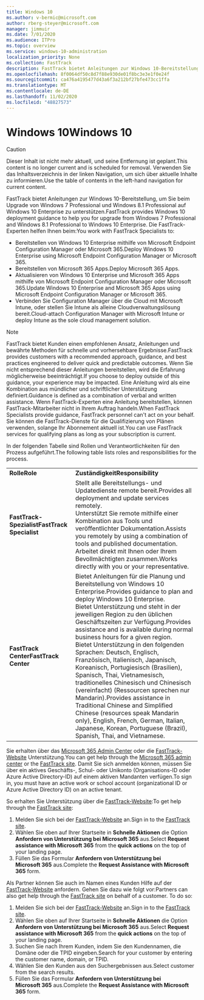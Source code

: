 ```yaml
---
title: Windows 10
ms.author: v-bermic@microsoft.com
author: rberg-steyer@microsoft.com
manager: jimmuir
ms.date: 7/01/2020
ms.audience: ITPro
ms.topic: overview
ms.service: windows-10-administration
localization_priority: None
ms.collection: FastTrack
description: FastTrack bietet Anleitungen zur Windows 10-Bereitstellung, um Sie beim Upgrade von Windows 7 Professional und Windows 8.1 Professional auf Windows 10 Enterprise zu unterstützen.
ms.openlocfilehash: 8f0064df50c8d7f88e930de01f8bc3e3e1f0e24f
ms.sourcegitcommit: ca476a4195477d43a6f3a212bf27bfe473cc1ffa
ms.translationtype: MT
ms.contentlocale: de-DE
ms.lasthandoff: 11/02/2020
ms.locfileid: "48827573"
---
```

# <a name="windows-10"></a><span data-ttu-id="602b3-103">Windows 10</span><span class="sxs-lookup"><span data-stu-id="602b3-103">Windows 10</span></span>

> [!CAUTION]
> <span data-ttu-id="602b3-104">Dieser Inhalt ist nicht mehr aktuell, und seine Entfernung ist geplant.</span><span class="sxs-lookup"><span data-stu-id="602b3-104">This content is no longer current and is scheduled for removal.</span></span> <span data-ttu-id="602b3-105">Verwenden Sie das Inhaltsverzeichnis in der linken Navigation, um sich über aktuelle Inhalte zu informieren.</span><span class="sxs-lookup"><span data-stu-id="602b3-105">Use the table of contents in the left-hand navigation for current content.</span></span>

<span data-ttu-id="602b3-106">FastTrack bietet Anleitungen zur Windows 10-Bereitstellung, um Sie beim Upgrade von Windows 7 Professional und Windows 8.1 Professional auf Windows 10 Enterprise zu unterstützen.</span><span class="sxs-lookup"><span data-stu-id="602b3-106">FastTrack provides Windows 10 deployment guidance to help you for upgrade from Windows 7 Professional and Windows 8.1 Professional to Windows 10 Enterprise.</span></span> <span data-ttu-id="602b3-107">Die FastTrack-Experten helfen Ihnen beim:</span><span class="sxs-lookup"><span data-stu-id="602b3-107">You work with FastTrack Specialists to:</span></span>

- <span data-ttu-id="602b3-108">Bereitstellen von Windows 10 Enterprise mithilfe von Microsoft Endpoint Configuration Manager oder Microsoft 365.</span><span class="sxs-lookup"><span data-stu-id="602b3-108">Deploy Windows 10 Enterprise using Microsoft Endpoint Configuration Manager or Microsoft 365.</span></span>
- <span data-ttu-id="602b3-109">Bereitstellen von Microsoft 365 Apps.</span><span class="sxs-lookup"><span data-stu-id="602b3-109">Deploy Microsoft 365 Apps.</span></span> 
- <span data-ttu-id="602b3-110">Aktualisieren von Windows 10 Enterprise und Microsoft 365 Apps mithilfe von Microsoft Endpoint Configuration Manager oder Microsoft 365.</span><span class="sxs-lookup"><span data-stu-id="602b3-110">Update Windows 10 Enterprise and Microsoft 365 Apps using Microsoft Endpoint Configuration Manager or Microsoft 365.</span></span>
- <span data-ttu-id="602b3-111">Verbinden Sie Configuration Manager über die Cloud mit Microsoft Intune, oder stellen Sie Intune als alleine Cloudverwaltungslösung bereit.</span><span class="sxs-lookup"><span data-stu-id="602b3-111">Cloud-attach Configuration Manager with Microsoft Intune or deploy Intune as the sole cloud management solution.</span></span>
  
> [!NOTE]
> <span data-ttu-id="602b3-112">FastTrack bietet Kunden einen empfohlenen Ansatz, Anleitungen und bewährte Methoden für schnelle und vorhersehbare Ergebnisse.</span><span class="sxs-lookup"><span data-stu-id="602b3-112">FastTrack provides customers with a recommended approach, guidance, and best practices engineered to deliver quick and predictable outcomes.</span></span> <span data-ttu-id="602b3-113">Wenn Sie nicht entsprechend dieser Anleitungen bereitstellen, wird die Erfahrung möglicherweise beeinträchtigt.</span><span class="sxs-lookup"><span data-stu-id="602b3-113">If you choose to deploy outside of this guidance, your experience may be impacted.</span></span> <span data-ttu-id="602b3-114">Eine Anleitung wird als eine Kombination aus mündlicher und schriftlicher Unterstützung definiert.</span><span class="sxs-lookup"><span data-stu-id="602b3-114">Guidance is defined as a combination of verbal and written assistance.</span></span> <span data-ttu-id="602b3-115">Wenn FastTrack-Experten eine Anleitung bereitstellen, können FastTrack-Mitarbeiter nicht in Ihrem Auftrag handeln.</span><span class="sxs-lookup"><span data-stu-id="602b3-115">When FastTrack Specialists provide guidance, FastTrack personnel can't act on your behalf.</span></span> <span data-ttu-id="602b3-116">Sie können die FastTrack-Dienste für die Qualifizierung von Plänen verwenden, solange Ihr Abonnement aktuell ist.</span><span class="sxs-lookup"><span data-stu-id="602b3-116">You can use FastTrack services for qualifying plans as long as your subscription is current.</span></span>  
    
<span data-ttu-id="602b3-117">In der folgenden Tabelle sind Rollen und Verantwortlichkeiten für den Prozess aufgeführt.</span><span class="sxs-lookup"><span data-stu-id="602b3-117">The following table lists roles and responsibilities for the process.</span></span>

|||
|:-----|:-----|
|<span data-ttu-id="602b3-118">**Rolle**</span><span class="sxs-lookup"><span data-stu-id="602b3-118">**Role**</span></span> <br/> |<span data-ttu-id="602b3-119">**Zuständigkeit**</span><span class="sxs-lookup"><span data-stu-id="602b3-119">**Responsibility**</span></span> <br/> |
|<span data-ttu-id="602b3-120">**FastTrack-Spezialist**</span><span class="sxs-lookup"><span data-stu-id="602b3-120">**FastTrack Specialist**</span></span> <br/> |<span data-ttu-id="602b3-121">Stellt alle Bereitstellungs- und Updatedienste remote bereit.</span><span class="sxs-lookup"><span data-stu-id="602b3-121">Provides all deployment and update services remotely.</span></span>  <br/> <span data-ttu-id="602b3-122">Unterstützt Sie remote mithilfe einer Kombination aus Tools und veröffentlichter Dokumentation.</span><span class="sxs-lookup"><span data-stu-id="602b3-122">Assists you remotely by using a combination of tools and published documentation.</span></span> <br/> <span data-ttu-id="602b3-123">Arbeitet direkt mit Ihnen oder Ihrem Bevollmächtigten zusammen.</span><span class="sxs-lookup"><span data-stu-id="602b3-123">Works directly with you or your representative.</span></span>|
|<span data-ttu-id="602b3-124">**FastTrack Center**</span><span class="sxs-lookup"><span data-stu-id="602b3-124">**FastTrack Center**</span></span>  <br/> |<span data-ttu-id="602b3-125">Bietet Anleitungen für die Planung und Bereitstellung von Windows 10 Enterprise.</span><span class="sxs-lookup"><span data-stu-id="602b3-125">Provides guidance to plan and deploy Windows 10 Enterprise.</span></span>   <br/> <span data-ttu-id="602b3-126">Bietet Unterstützung und steht in der jeweiligen Region zu den üblichen Geschäftszeiten zur Verfügung.</span><span class="sxs-lookup"><span data-stu-id="602b3-126">Provides assistance and is available during normal business hours for a given region.</span></span> <br/> <span data-ttu-id="602b3-127">Bietet Unterstützung in den folgenden Sprachen: Deutsch, Englisch, Französisch, Italienisch, Japanisch, Koreanisch, Portugiesisch (Brasilien), Spanisch, Thai, Vietnamesisch, traditionelles Chinesisch und Chinesisch (vereinfacht) (Ressourcen sprechen nur Mandarin).</span><span class="sxs-lookup"><span data-stu-id="602b3-127">Provides assistance in Traditional Chinese and Simplified Chinese (resources speak Mandarin only), English, French, German, Italian, Japanese, Korean, Portuguese (Brazil), Spanish, Thai, and Vietnamese.</span></span>|
 
<span data-ttu-id="602b3-128">Sie erhalten über das [Microsoft 365 Admin Center](https://go.microsoft.com/fwlink/?linkid=2032704) oder die [FastTrack-Website](https://go.microsoft.com/fwlink/?linkid=780698) Unterstützung.</span><span class="sxs-lookup"><span data-stu-id="602b3-128">You can get help through the [Microsoft 365 admin center](https://go.microsoft.com/fwlink/?linkid=2032704) or the [FastTrack site](https://go.microsoft.com/fwlink/?linkid=780698).</span></span> <span data-ttu-id="602b3-129">Damit Sie sich anmelden können, müssen Sie über ein aktives Geschäfts-, Schul- oder Unikonto (Organisations-ID oder Azure Active Directory-ID) auf einem aktiven Mandanten verfügen.</span><span class="sxs-lookup"><span data-stu-id="602b3-129">To sign in, you must have an active work or school account (organizational ID or Azure Active Directory ID) on an active tenant.</span></span> 

<span data-ttu-id="602b3-130">So erhalten Sie Unterstützung über die [FastTrack-Website](https://go.microsoft.com/fwlink/?linkid=780698):</span><span class="sxs-lookup"><span data-stu-id="602b3-130">To get help through the [FastTrack site](https://go.microsoft.com/fwlink/?linkid=780698):</span></span> 
1.    <span data-ttu-id="602b3-131">Melden Sie sich bei der [FastTrack-Website](https://go.microsoft.com/fwlink/?linkid=780698) an.</span><span class="sxs-lookup"><span data-stu-id="602b3-131">Sign in to the [FastTrack site](https://go.microsoft.com/fwlink/?linkid=780698).</span></span> 
2.    <span data-ttu-id="602b3-132">Wählen Sie oben auf Ihrer Startseite in **Schnelle Aktionen** die Option **Anfordern von Unterstützung bei Microsoft 365** aus.</span><span class="sxs-lookup"><span data-stu-id="602b3-132">Select **Request assistance with Microsoft 365** from the **quick actions** on the top of your landing page.</span></span>
3.    <span data-ttu-id="602b3-133">Füllen Sie das Formular **Anfordern von Unterstützung bei Microsoft 365** aus.</span><span class="sxs-lookup"><span data-stu-id="602b3-133">Complete the **Request Assistance with Microsoft 365** form.</span></span>
  
<span data-ttu-id="602b3-p105">Als Partner können Sie auch im Namen eines Kunden Hilfe auf der [FastTrack-Website](https://go.microsoft.com/fwlink/?linkid=780698) anfordern. Gehen Sie dazu wie folgt vor:</span><span class="sxs-lookup"><span data-stu-id="602b3-p105">Partners can also get help through the [FastTrack site](https://go.microsoft.com/fwlink/?linkid=780698) on behalf of a customer. To do so:</span></span>
1.    <span data-ttu-id="602b3-136">Melden Sie sich bei der [FastTrack-Website](https://go.microsoft.com/fwlink/?linkid=780698) an.</span><span class="sxs-lookup"><span data-stu-id="602b3-136">Sign in to the [FastTrack site](https://go.microsoft.com/fwlink/?linkid=780698).</span></span> 
2.    <span data-ttu-id="602b3-137">Wählen Sie oben auf Ihrer Startseite in **Schnelle Aktionen** die Option **Anfordern von Unterstützung bei Microsoft 365** aus.</span><span class="sxs-lookup"><span data-stu-id="602b3-137">Select **Request assistance with Microsoft 365** from the **quick actions** on the top of your landing page.</span></span>
3.    <span data-ttu-id="602b3-138">Suchen Sie nach Ihrem Kunden, indem Sie den Kundennamen, die Domäne oder die TPID eingeben.</span><span class="sxs-lookup"><span data-stu-id="602b3-138">Search for your customer by entering the customer name, domain, or TPID.</span></span>
4.    <span data-ttu-id="602b3-139">Wählen Sie den Kunden aus den Suchergebnissen aus.</span><span class="sxs-lookup"><span data-stu-id="602b3-139">Select customer from the search results.</span></span>
5.    <span data-ttu-id="602b3-140">Füllen Sie das Formular **Anfordern von Unterstützung bei Microsoft 365** aus.</span><span class="sxs-lookup"><span data-stu-id="602b3-140">Complete the **Request Assistance with Microsoft 365** form.</span></span>
 
